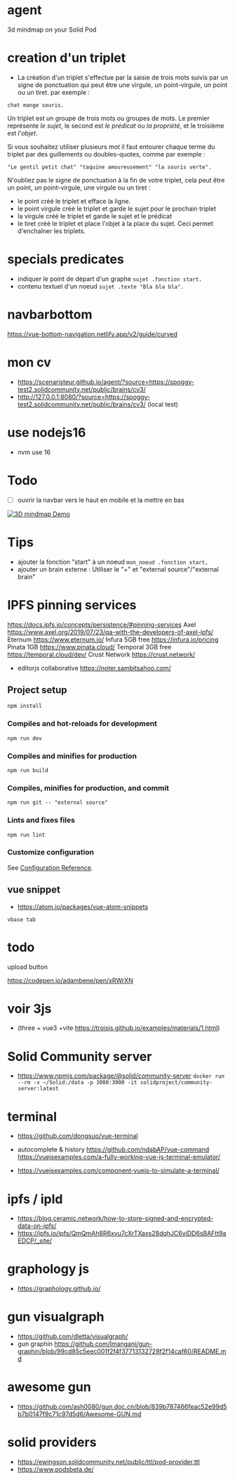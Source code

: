 # agent
3d mindmap on your Solid Pod

# creation d'un triplet
- La création d'un triplet s'effectue par la saisie de trois mots suivis par un signe de ponctuation qui peut être une virgule, un point-virgule, un point ou un tiret.
par exemple : 

`chat mange souris.`

Un triplet est un groupe de trois mots ou groupes de mots. Le premier représente *le sujet*, le second est *le prédicat* ou *la propriété*, et le troisième est *l'objet*. 

Si vous souhaitez utiliser plusieurs mot il faut entourer chaque terme du triplet par des guillements ou doubles-quotes, comme par exemple : 

`"Le gentil petit chat" "taquine amoureusement" "la souris verte".`

N'oubliez pas le signe de ponctuation à la fin de votre triplet, cela peut être un point, un point-virgule, une virgule ou un tiret : 
- le point créé le triplet et efface la ligne.
- le point virgule créé le triplet et garde le sujet pour le prochain triplet
- la virgule créé le triplet et garde le sujet et le prédicat
- le tiret créé le triplet et place l'objet à la place du sujet. Ceci permet d'enchaîner les triplets.





# specials predicates
- indiquer le point de départ d'un graphe
`sujet .fonction start.`
- contenu textuel d'un noeud
`sujet .texte "Bla bla bla".`

# navbarbottom
https://vue-bottom-navigation.netlify.app/v2/guide/curved




# mon cv 
- https://scenaristeur.github.io/agent/?source=https://spoggy-test2.solidcommunity.net/public/brains/cv3/
- http://127.0.0.1:8080/?source=https://spoggy-test2.solidcommunity.net/public/brains/cv3/ (local test)


# use nodejs16
- nvm use 16

# Todo
- [ ] ouvrir la navbar vers le haut en mobile et la mettre en bas




[![3D mindmap Demo](https://www.youtube.com/watch?v=YT61BcjGfwc/0.jpg)](https://www.youtube.com/watch?v=YT61BcjGfwc "3D mindmap on your Solid Pod")



# Tips
- ajouter la fonction "start" à un noeud 
`mon_noeud .fonction start,`
- ajouter un brain externe :  Utiliser le "+" et "external source"/"external brain"




# IPFS pinning  services
https://docs.ipfs.io/concepts/persistence/#pinning-services
Axel https://www.axel.org/2019/07/23/qa-with-the-developers-of-axel-ipfs/
Eternum https://www.eternum.io/
Infura 5GB free https://infura.io/pricing
Pinata 1GB https://www.pinata.cloud/
Temporal 3GB free https://temporal.cloud/dev/
Crust Network https://crust.network/

- editorjs collaborative https://noter.sambitsahoo.com/









## Project setup
```
npm install
```

### Compiles and hot-reloads for development
```
npm run dev
```

### Compiles and minifies for production
```
npm run build
```

### Compiles, minifies for production, and commit
```
npm run git -- "external source"

```

### Lints and fixes files
```
npm run lint
```

### Customize configuration
See [Configuration Reference](https://cli.vuejs.org/config/).


## vue snippet
- https://atom.io/packages/vue-atom-snippets

`vbase tab`

# todo
upload button

https://codepen.io/adambene/pen/xRWrXN

# voir 3js
- (three + vue3 +vite https://troisjs.github.io/examples/materials/1.html)

# Solid Community server
- https://www.npmjs.com/package/@solid/community-server
```docker run --rm -v ~/Solid:/data -p 3000:3000 -it solidproject/community-server:latest```

# terminal
- https://github.com/dongsuo/vue-terminal
- autocomplete & history https://github.com/ndabAP/vue-command https://vuejsexamples.com/a-fully-working-vue-js-terminal-emulator/

- https://vuejsexamples.com/component-vuejs-to-simulate-a-terminal/

# ipfs / ipld
- https://blog.ceramic.network/how-to-store-signed-and-encrypted-data-on-ipfs/
- https://ipfs.io/ipfs/QmQmAh8R6xvu7cXrTXaxs28dqhJC6viDD6sBAFtt9aEDCP/_site/

# graphology js
- https://graphology.github.io/

# gun visualgraph
- https://github.com/dletta/visualgraph/
- gun graphin https://github.com/lmangani/gun-graphin/blob/99cd85c5eec001f2f4f37713132728f2f14caf60/README.md
# awesome gun
- https://github.com/ash0080/gun.doc.cn/blob/839b787466feac52e99d5b7b0147f9c71c97d5d6/Awesome-GUN.md

# solid providers
- https://ewingson.solidcommunity.net/public/ttl/pod-provider.ttl
- https://www.podsbeta.de/